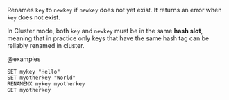 Renames `key` to `newkey` if `newkey` does not yet exist.
It returns an error when `key` does not exist.

In Cluster mode, both `key` and `newkey` must be in the same **hash slot**, meaning that in practice only keys that have the same hash tag can be reliably renamed in cluster.

@examples

```cli
SET mykey "Hello"
SET myotherkey "World"
RENAMENX mykey myotherkey
GET myotherkey
```
